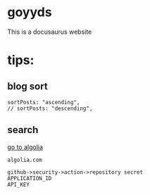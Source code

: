 # goyyds

This is a docusaurus website


# tips:

## blog sort
```text
sortPosts: "ascending",
// sortPosts: "descending",
```

## search

[go to algolia](https://www.algolia.com/)
```text
algolia.com

github->security->action->repository secret
APPLICATION_ID
API_KEY
```